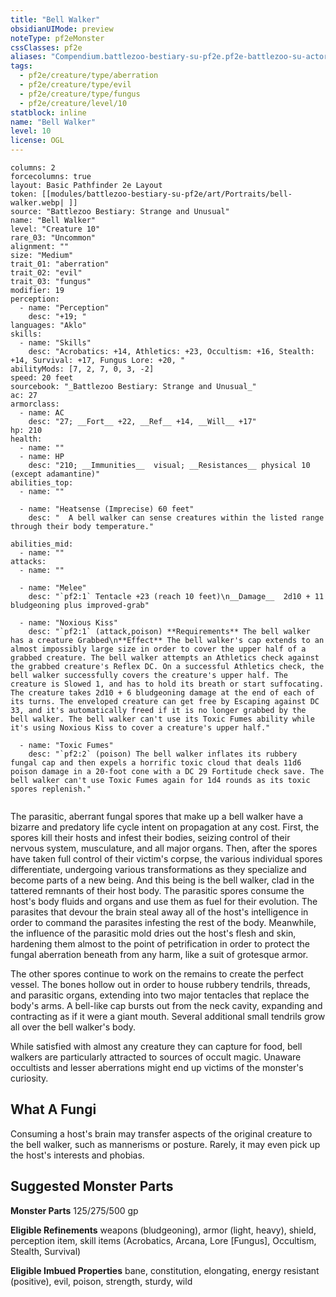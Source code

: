 ```yaml
---
title: "Bell Walker"
obsidianUIMode: preview
noteType: pf2eMonster
cssClasses: pf2e
aliases: "Compendium.battlezoo-bestiary-su-pf2e.pf2e-battlezoo-su-actors.Actor.vfOhTt5aBxJ9kI0e" 
tags:
  - pf2e/creature/type/aberration
  - pf2e/creature/type/evil
  - pf2e/creature/type/fungus
  - pf2e/creature/level/10
statblock: inline
name: "Bell Walker"
level: 10
license: OGL
---
```


```statblock
columns: 2
forcecolumns: true
layout: Basic Pathfinder 2e Layout
token: [[modules/battlezoo-bestiary-su-pf2e/art/Portraits/bell-walker.webp| ]]
source: "Battlezoo Bestiary: Strange and Unusual"
name: "Bell Walker"
level: "Creature 10"
rare_03: "Uncommon"
alignment: ""
size: "Medium"
trait_01: "aberration"
trait_02: "evil"
trait_03: "fungus"
modifier: 19
perception:
  - name: "Perception"
    desc: "+19; "
languages: "Aklo"
skills:
  - name: "Skills"
    desc: "Acrobatics: +14, Athletics: +23, Occultism: +16, Stealth: +14, Survival: +17, Fungus Lore: +20, "
abilityMods: [7, 2, 7, 0, 3, -2]
speed: 20 feet
sourcebook: "_Battlezoo Bestiary: Strange and Unusual_"
ac: 27
armorclass:
  - name: AC
    desc: "27; __Fort__ +22, __Ref__ +14, __Will__ +17"
hp: 210
health:
  - name: ""
  - name: HP
    desc: "210; __Immunities__  visual; __Resistances__ physical 10 (except adamantine)"
abilities_top:
  - name: ""

  - name: "Heatsense (Imprecise) 60 feet"
    desc: "  A bell walker can sense creatures within the listed range through their body temperature."

abilities_mid:
  - name: ""
attacks:
  - name: ""

  - name: "Melee"
    desc: "`pf2:1` Tentacle +23 (reach 10 feet)\n__Damage__  2d10 + 11 bludgeoning plus improved-grab"

  - name: "Noxious Kiss"
    desc: "`pf2:1` (attack,poison) **Requirements** The bell walker has a creature Grabbed\n**Effect** The bell walker's cap extends to an almost impossibly large size in order to cover the upper half of a grabbed creature. The bell walker attempts an Athletics check against the grabbed creature's Reflex DC. On a successful Athletics check, the bell walker successfully covers the creature's upper half. The creature is Slowed 1, and has to hold its breath or start suffocating. The creature takes 2d10 + 6 bludgeoning damage at the end of each of its turns. The enveloped creature can get free by Escaping against DC 33, and it's automatically freed if it is no longer grabbed by the bell walker. The bell walker can't use its Toxic Fumes ability while it's using Noxious Kiss to cover a creature's upper half."

  - name: "Toxic Fumes"
    desc: "`pf2:2` (poison) The bell walker inflates its rubbery fungal cap and then expels a horrific toxic cloud that deals 11d6 poison damage in a 20-foot cone with a DC 29 Fortitude check save. The bell walker can't use Toxic Fumes again for 1d4 rounds as its toxic spores replenish."
 
```



The parasitic, aberrant fungal spores that make up a bell walker have a bizarre and predatory life cycle intent on propagation at any cost. First, the spores kill their hosts and infest their bodies, seizing control of their nervous system, musculature, and all major organs. Then, after the spores have taken full control of their victim's corpse, the various individual spores differentiate, undergoing various transformations as they specialize and become parts of a new being. And this being is the bell walker, clad in the tattered remnants of their host body. The parasitic spores consume the host's body fluids and organs and use them as fuel for their evolution. The parasites that devour the brain steal away all of the host's intelligence in order to command the parasites infesting the rest of the body. Meanwhile, the influence of the parasitic mold dries out the host's flesh and skin, hardening them almost to the point of petrification in order to protect the fungal aberration beneath from any harm, like a suit of grotesque armor.

The other spores continue to work on the remains to create the perfect vessel. The bones hollow out in order to house rubbery tendrils, threads, and parasitic organs, extending into two major tentacles that replace the body's arms. A bell-like cap bursts out from the neck cavity, expanding and contracting as if it were a giant mouth. Several additional small tendrils grow all over the bell walker's body.

While satisfied with almost any creature they can capture for food, bell walkers are particularly attracted to sources of occult magic. Unaware occultists and lesser aberrations might end up victims of the monster's curiosity.

## What A Fungi

Consuming a host's brain may transfer aspects of the original creature to the bell walker, such as mannerisms or posture. Rarely, it may even pick up the host's interests and phobias.

## Suggested Monster Parts

**Monster Parts** 125/275/500 gp

**Eligible Refinements** weapons (bludgeoning), armor (light, heavy), shield, perception item, skill items (Acrobatics, Arcana, Lore \[Fungus\], Occultism, Stealth, Survival)

**Eligible Imbued Properties** bane, constitution, elongating, energy resistant (positive), evil, poison, strength, sturdy, wild
